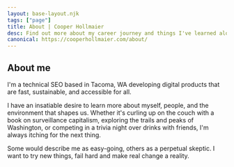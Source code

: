 ```yaml
---
layout: base-layout.njk
tags: ["page"]
title: About | Cooper Hollmaier
desc: Find out more about my career journey and things I've learned along the way.
canonical: https://cooperhollmaier.com/about/
---
```


<section class="column">

# About me

I'm a technical SEO based in Tacoma, WA developing digital products that are fast, sustainable, and accessible for all.

I have an insatiable desire to learn more about myself, people, and the environment that shapes us. Whether it's curling up
on the couch with a book on surveillance capitalism, exploring the trails and peaks of Washington, or competing in a trivia night
over drinks with friends, I'm always itching for the next thing.

Some would describe me as easy-going, others as a perpetual skeptic. I want to try new things, fail hard and make real change a reality.

</section>
